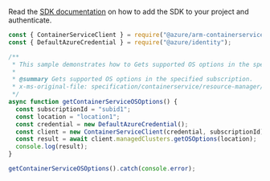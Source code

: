 Read the [SDK documentation](https://github.com/Azure/azure-sdk-for-js/blob/%40azure%2Farm-containerservice_16.1.0-beta.2/sdk/containerservice/arm-containerservice/README.md) on how to add the SDK to your project and authenticate.

```javascript
const { ContainerServiceClient } = require("@azure/arm-containerservice");
const { DefaultAzureCredential } = require("@azure/identity");

/**
 * This sample demonstrates how to Gets supported OS options in the specified subscription.
 *
 * @summary Gets supported OS options in the specified subscription.
 * x-ms-original-file: specification/containerservice/resource-manager/Microsoft.ContainerService/stable/2022-03-01/examples/ContainerServiceGetOSOptions.json
 */
async function getContainerServiceOSOptions() {
  const subscriptionId = "subid1";
  const location = "location1";
  const credential = new DefaultAzureCredential();
  const client = new ContainerServiceClient(credential, subscriptionId);
  const result = await client.managedClusters.getOSOptions(location);
  console.log(result);
}

getContainerServiceOSOptions().catch(console.error);
```

